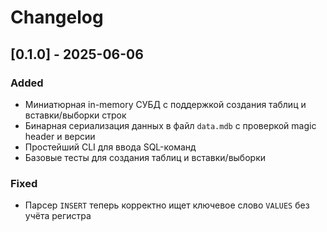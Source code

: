# Changelog

## [0.1.0] - 2025-06-06
### Added
- Миниатюрная in-memory СУБД с поддержкой создания таблиц и вставки/выборки строк
- Бинарная сериализация данных в файл `data.mdb` с проверкой magic header и версии
- Простейший CLI для ввода SQL-команд
- Базовые тесты для создания таблиц и вставки/выборки

### Fixed
- Парсер `INSERT` теперь корректно ищет ключевое слово `VALUES` без учёта регистра

